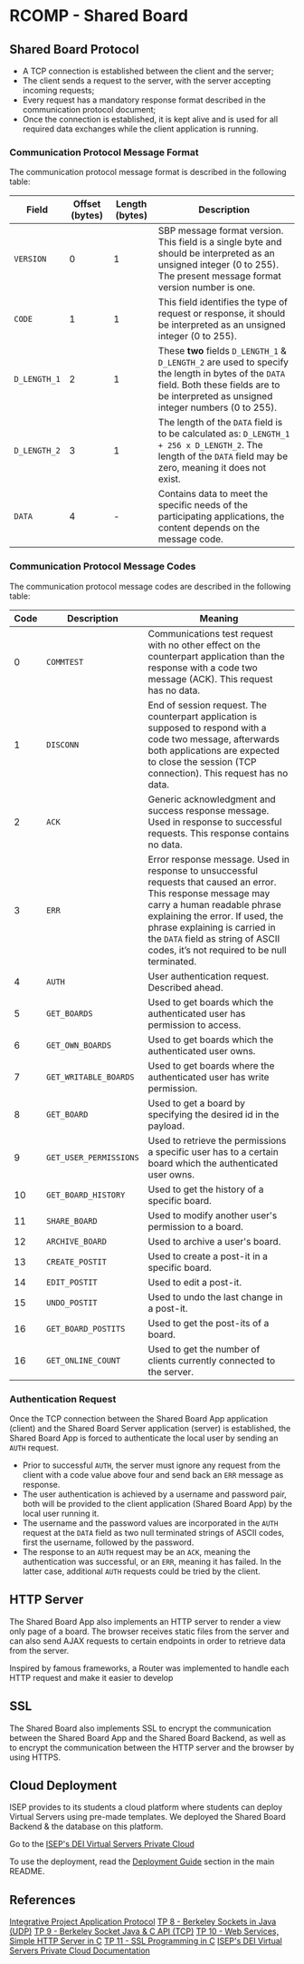 # RCOMP - Shared Board

## Shared Board Protocol

- A TCP connection is established between the client and the server;
- The client sends a request to the server, with the server accepting incoming requests;
- Every request has a mandatory response format described in the communication protocol document;
- Once the connection is established, it is kept alive and is used for all required data exchanges while the client application is running.

### Communication Protocol Message Format

The communication protocol message format is described in the following table:

| Field        | Offset (bytes) | Length (bytes) | Description                                                                                                                                                                                   |
| ------------ | -------------- | -------------- | --------------------------------------------------------------------------------------------------------------------------------------------------------------------------------------------- |
| `VERSION`    | 0              | 1              | SBP message format version. This field is a single byte and should be interpreted as an unsigned integer (0 to 255). The present message format version number is one.                        |
| `CODE`       | 1              | 1              | This field identifies the type of request or response, it should be interpreted as an unsigned integer (0 to 255).                                                                            |
| `D_LENGTH_1` | 2              | 1              | These **two** fields `D_LENGTH_1` & `D_LENGTH_2` are used to specify the length in bytes of the `DATA` field. Both these fields are to be interpreted as unsigned integer numbers (0 to 255). |
| `D_LENGTH_2` | 3              | 1              | The length of the `DATA` field is to be calculated as: `D_LENGTH_1 + 256 x D_LENGTH_2`. The length of the `DATA` field may be zero, meaning it does not exist.                                |
| `DATA`       | 4              | -              | Contains data to meet the specific needs of the participating applications, the content depends on the message code.                                                                          |

### Communication Protocol Message Codes

The communication protocol message codes are described in the following table:

| Code | Description            | Meaning                                                                                                                                                                                                                                                                                                |
| ---- | ---------------------- | ------------------------------------------------------------------------------------------------------------------------------------------------------------------------------------------------------------------------------------------------------------------------------------------------------ |
| 0    | `COMMTEST`             | Communications test request with no other effect on the counterpart application than the response with a code two message (ACK). This request has no data.                                                                                                                                             |
| 1    | `DISCONN`              | End of session request. The counterpart application is supposed to respond with a code two message, afterwards both applications are expected to close the session (TCP connection). This request has no data.                                                                                         |
| 2    | `ACK`                  | Generic acknowledgment and success response message. Used in response to successful requests. This response contains no data.                                                                                                                                                                          |
| 3    | `ERR`                  | Error response message. Used in response to unsuccessful requests that caused an error. This response message may carry a human readable phrase explaining the error. If used, the phrase explaining is carried in the `DATA` field as string of ASCII codes, it’s not required to be null terminated. |
| 4    | `AUTH`                 | User authentication request. Described ahead.                                                                                                                                                                                                                                                          |
| 5    | `GET_BOARDS`           | Used to get boards which the authenticated user has permission to access.                                                                                                                                                                                                                              |
| 6    | `GET_OWN_BOARDS`       | Used to get boards which the authenticated user owns.                                                                                                                                                                                                                                                  |
| 7    | `GET_WRITABLE_BOARDS`  | Used to get boards where the authenticated user has write permission.                                                                                                                                                                                                                                  |
| 8    | `GET_BOARD`            | Used to get a board by specifying the desired id in the payload.                                                                                                                                                                                                                                       |
| 9    | `GET_USER_PERMISSIONS` | Used to retrieve the permissions a specific user has to a certain board which the authenticated user owns.                                                                                                                                                                                             |
| 10   | `GET_BOARD_HISTORY`    | Used to get the history of a specific board.                                                                                                                                                                                                                                                           |
| 11   | `SHARE_BOARD`          | Used to modify another user's permission to a board.                                                                                                                                                                                                                                                   |
| 12   | `ARCHIVE_BOARD`        | Used to archive a user's board.                                                                                                                                                                                                                                                                        |
| 13   | `CREATE_POSTIT`        | Used to create a post-it in a specific board.                                                                                                                                                                                                                                                          |
| 14   | `EDIT_POSTIT`          | Used to edit a post-it.                                                                                                                                                                                                                                                                                |
| 15   | `UNDO_POSTIT`          | Used to undo the last change in a post-it.                                                                                                                                                                                                                                                             |
| 16   | `GET_BOARD_POSTITS`    | Used to get the post-its of a board.                                                                                                                                                                                                                                                                   |
| 16   | `GET_ONLINE_COUNT`     | Used to get the number of clients currently connected to the server.                                                                                                                                                                                                                                   |

### Authentication Request

Once the TCP connection between the Shared Board App application (client) and the Shared Board Server application (server) is established, the Shared Board App is forced to authenticate the local user by sending an `AUTH` request.

- Prior to successful `AUTH`, the server must ignore any request from the client with a code value above four and send back an `ERR` message as response.
- The user authentication is achieved by a username and password pair, both will be provided to the client application (Shared Board App) by the local user running it.
- The username and the password values are incorporated in the `AUTH` request at the `DATA` field as two null terminated strings of ASCII codes, first the username, followed by the password.
- The response to an `AUTH` request may be an `ACK`, meaning the authentication was successful, or an `ERR`, meaning it has failed. In the latter case, additional `AUTH` requests could be tried by the client.

## HTTP Server

The Shared Board App also implements an HTTP server to render a view only page of a board.
The browser receives static files from the server and can also send AJAX requests to certain endpoints in order to retrieve data from the server.

<!-- TODO -->

Inspired by famous frameworks, a Router was implemented to handle each HTTP request and make it easier to develop

## SSL

The Shared Board also implements SSL to encrypt the communication between the Shared Board App and the Shared Board Backend, as well as to encrypt the communication between the HTTP server and the browser by using HTTPS.

## Cloud Deployment

<!-- TODO -->

ISEP provides to its students a cloud platform where students can deploy Virtual Servers using pre-made templates.
We deployed the Shared Board Backend & the database on this platform.

Go to the [ISEP's DEI Virtual Servers Private Cloud](https://vs-ctl.dei.isep.ipp.pt/)

To use the deployment, read the [Deployment Guide](../README.md#6-deploy-to-a-remote-machine) section in the main README.

## References

[Integrative Project Application Protocol](https://moodle.isep.ipp.pt/pluginfile.php/294514/mod_resource/content/1/RCOMP-2022-2023-integrative-project-application-protocol.pdf)
[TP 8 - Berkeley Sockets in Java (UDP)](https://moodle.isep.ipp.pt/pluginfile.php/282301/mod_resource/content/4/TP08.pdf)
[TP 9 - Berkeley Socket Java & C API (TCP)](https://moodle.isep.ipp.pt/pluginfile.php/282302/mod_resource/content/6/TP09.pdf)
[TP 10 - Web Services, Simple HTTP Server in C](https://moodle.isep.ipp.pt/pluginfile.php/282303/mod_resource/content/6/TP10.pdf)
[TP 11 - SSL Programming in C](https://moodle.isep.ipp.pt/pluginfile.php/282304/mod_resource/content/7/TP11.pdf)
[ISEP's DEI Virtual Servers Private Cloud Documentation](https://vs-gate.dei.isep.ipp.pt:10124/overview.html)
